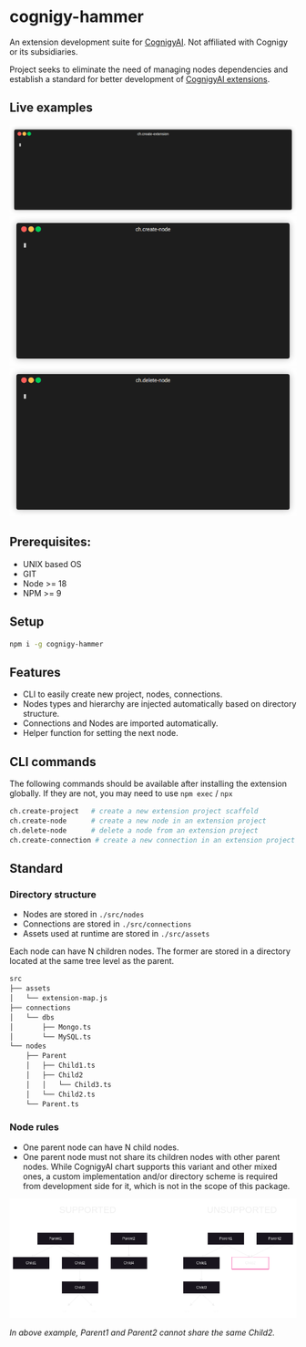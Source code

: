 # cognigy-hammer

An extension development suite for <a href="https://www.cognigy.com/" target="_blank">CognigyAI</a>. Not affiliated with Cognigy or its subsidiaries.

Project seeks to eliminate the need of managing nodes dependencies and establish a standard for better development of <a href="https://github.com/Cognigy/Extensions" target="_blank">CognigyAI extensions</a>.

## Live examples

<img src="https://raw.githubusercontent.com/tgbv/cognigy-hammer/main/demos/create-extension.demo.gif">
<img src="https://raw.githubusercontent.com/tgbv/cognigy-hammer/main/demos/create-node.demo.gif">
<img src="https://raw.githubusercontent.com/tgbv/cognigy-hammer/main/demos/delete-node.demo.gif">

## Prerequisites:

- UNIX based OS
- GIT
- Node >= 18
- NPM >= 9

## Setup

```bash
npm i -g cognigy-hammer
```

## Features

- CLI to easily create new project, nodes, connections.
- Nodes types and hierarchy are injected automatically based on directory structure.
- Connections and Nodes are imported automatically.
- Helper function for setting the next node.

## CLI commands

The following commands should be available after installing the extension globally. If they are not, you may need to use `npm exec` / `npx`
```bash
ch.create-project   # create a new extension project scaffold
ch.create-node      # create a new node in an extension project
ch.delete-node      # delete a node from an extension project
ch.create-connection # create a new connection in an extension project
```

## Standard

### Directory structure

- Nodes are stored in `./src/nodes`
- Connections are stored in `./src/connections`
- Assets used at runtime are stored in `./src/assets`

Each node can have N children nodes. The former are stored in a directory located at the same tree level as the parent.
```bash
src
├── assets
│   └── extension-map.js
├── connections
│   └── dbs
│       ├── Mongo.ts
│       └── MySQL.ts
└── nodes
    ├── Parent
    │   ├── Child1.ts
    │   ├── Child2
    │   │   └── Child3.ts
    │   └── Child2.ts
    └── Parent.ts
```

### Node rules

- One parent node can have N child nodes.
- One parent node must not share its children nodes with other parent nodes. While CognigyAI chart supports this variant and other mixed ones, a custom implementation and/or directory scheme is required from development side for it, which is not in the scope of this package.

<img src="https://raw.githubusercontent.com/tgbv/cognigy-hammer/main/diagrams//nodes.drawio.png">

<i>In above example, Parent1 and Parent2 cannot share the same Child2.</i>

